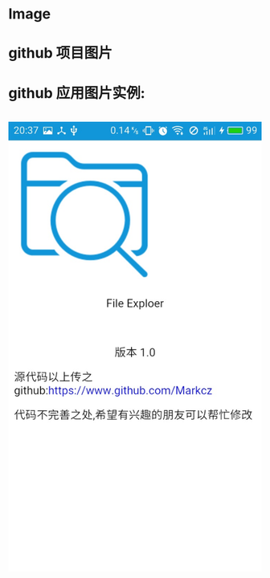 # Image
# github 项目图片


# github 应用图片实例:
# ![image](https://github.com/Markcz/Image/blob/master/FileExploer/about.jpg)

